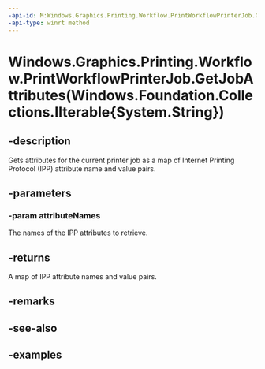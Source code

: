 ```yaml
---
-api-id: M:Windows.Graphics.Printing.Workflow.PrintWorkflowPrinterJob.GetJobAttributes(Windows.Foundation.Collections.IIterable{System.String})
-api-type: winrt method
---
```


# Windows.Graphics.Printing.Workflow.PrintWorkflowPrinterJob.GetJobAttributes(Windows.Foundation.Collections.IIterable{System.String})

<!--
public System.Collections.Generic.IDictionary<string,Windows.Devices.Printers.IppAttributeValue> GetJobAttributes (System.Collections.Generic.IEnumerable<string> attributeNames);
-->


## -description

Gets attributes for the current printer job as a map of Internet Printing Protocol (IPP) attribute name and value pairs.

## -parameters

### -param attributeNames

The names of the IPP attributes to retrieve.

## -returns

A map of IPP attribute names and value pairs.

## -remarks

## -see-also

## -examples


